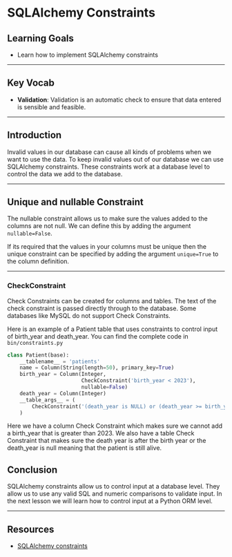 # SQLAlchemy Constraints

## Learning Goals

- Learn how to implement SQLAlchemy constraints

***

## Key Vocab

- **Validation**: Validation is an automatic check to ensure that data entered is sensible and feasible.

***

## Introduction

Invalid values in our database can cause all kinds of problems when we
want to use the data. To keep invalid values out of our database we can use SQLAlchemy
constraints. These constraints work at a database level to
control the data we add to the database.

***

## Unique and nullable Constraint

The nullable constraint allows us to make sure the values added to the columns are not null.
We can define this by adding the argument `nullable=False`.

If its required that the values in your columns must be unique then the unique constraint can be specified by adding the argument `unique=True` to the column definition.

***

### CheckConstraint

Check Constraints can be created for columns and tables.
The text of the check constraint is passed directly through to the database. Some databases like MySQL do not support
Check Constraints.

Here is an example of a Patient table that uses constraints to control input of
birth_year and death_year. You can find the complete code in `bin/constraints.py`

```py
class Patient(base):
    __tablename__ = 'patients'
    name = Column(String(length=50), primary_key=True)
    birth_year = Column(Integer,
                        CheckConstraint('birth_year < 2023'),
                        nullable=False)
    death_year = Column(Integer)
    __table_args__ = (
        CheckConstraint('(death_year is NULL) or (death_year >= birth_year)'),
    )

```

Here we have a column Check Constraint which makes sure we cannot add a birth_year that is greater than 2023. We also have a table
Check Constraint that makes sure the death year is after the birth year or the death_year is null meaning that the patient is still alive.

## Conclusion

SQLAlchemy constraints allow us to control input at a database level. They allow us to use any valid SQL and numeric comparisons to validate input. In the next lesson we will learn how to control input at a Python ORM level.
***

## Resources

- [SQLAlchemy constraints](https://docs.sqlalchemy.org/en/14/core/constraints.html)
